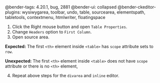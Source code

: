 @bender-tags: 4.20.1, bug, 2881
@bender-ui: collapsed
@bender-ckeditor-plugins: wysiwygarea, toolbar, undo, table, sourcearea, elementspath, tabletools, contextmenu, htmlwriter, floatingspace

1. Click the Right mouse button and open `Table Properties`.
2. Change `Headers` option to `First Column`.
3. Open source area.

**Expected:** The first `<th>` element inside `<table>` has `scope` attribute sets to `row`.

**Unexpected:** The first `<th>` element inside `<table>` does not have `scope` attribute or there is no `<th>` element,

4. Repeat above steps for the `divarea` and `inline` editor.
